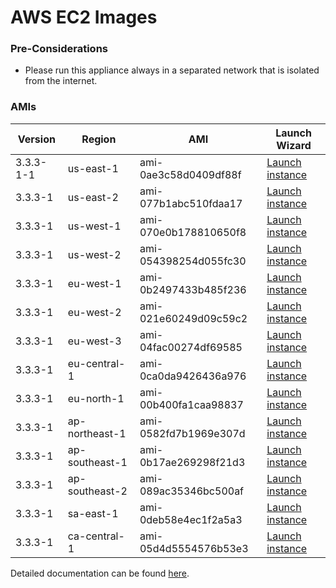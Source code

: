 AWS EC2 Images
==============

### Pre-Considerations

  * Please run this appliance always in a separated network that is isolated from the internet.

### AMIs

| Version   | Region         | AMI                   | Launch Wizard                                                                                                                      |
| --------- | --------       | -----                 | -------------                                                                                                                      |
| 3.3.3-1-1     | us-east-1      | ami-0ae3c58d0409df88f | [Launch instance](https://console.aws.amazon.com/ec2/v2/home?region=us-east-1#LaunchInstanceWizard:ami=ami-0ae3c58d0409df88f)      |
| 3.3.3-1     | us-east-2      | ami-077b1abc510fdaa17 | [Launch instance](https://console.aws.amazon.com/ec2/v2/home?region=us-east-2#LaunchInstanceWizard:ami=ami-077b1abc510fdaa17)      |
| 3.3.3-1     | us-west-1      | ami-070e0b178810650f8 | [Launch instance](https://console.aws.amazon.com/ec2/v2/home?region=us-west-1#LaunchInstanceWizard:ami=ami-070e0b178810650f8)      |
| 3.3.3-1     | us-west-2      | ami-054398254d055fc30 | [Launch instance](https://console.aws.amazon.com/ec2/v2/home?region=us-west-2#LaunchInstanceWizard:ami=ami-054398254d055fc30)      |
| 3.3.3-1     | eu-west-1      | ami-0b2497433b485f236 | [Launch instance](https://console.aws.amazon.com/ec2/v2/home?region=eu-west-1#LaunchInstanceWizard:ami=ami-0b2497433b485f236)      |
| 3.3.3-1     | eu-west-2      | ami-021e60249d09c59c2 | [Launch instance](https://console.aws.amazon.com/ec2/v2/home?region=eu-west-2#LaunchInstanceWizard:ami=ami-021e60249d09c59c2)      |
| 3.3.3-1     | eu-west-3      | ami-04fac00274df69585 | [Launch instance](https://console.aws.amazon.com/ec2/v2/home?region=eu-west-3#LaunchInstanceWizard:ami=ami-04fac00274df69585)      |
| 3.3.3-1     | eu-central-1   | ami-0ca0da9426436a976 | [Launch instance](https://console.aws.amazon.com/ec2/v2/home?region=eu-central-1#LaunchInstanceWizard:ami=ami-0ca0da9426436a976)   |
| 3.3.3-1     | eu-north-1   | ami-00b400fa1caa98837 | [Launch instance](https://console.aws.amazon.com/ec2/v2/home?region=eu-north-1#LaunchInstanceWizard:ami=ami-00b400fa1caa98837)   |
| 3.3.3-1     | ap-northeast-1 | ami-0582fd7b1969e307d | [Launch instance](https://console.aws.amazon.com/ec2/v2/home?region=ap-northeast-1#LaunchInstanceWizard:ami=ami-0582fd7b1969e307d) |
| 3.3.3-1     | ap-southeast-1 | ami-0b17ae269298f21d3 | [Launch instance](https://console.aws.amazon.com/ec2/v2/home?region=ap-southeast-1#LaunchInstanceWizard:ami=ami-0b17ae269298f21d3) |
| 3.3.3-1     | ap-southeast-2 | ami-089ac35346bc500af | [Launch instance](https://console.aws.amazon.com/ec2/v2/home?region=ap-southeast-2#LaunchInstanceWizard:ami=ami-089ac35346bc500af) |
| 3.3.3-1     | sa-east-1      | ami-0deb58e4ec1f2a5a3 | [Launch instance](https://console.aws.amazon.com/ec2/v2/home?region=sa-east-1#LaunchInstanceWizard:ami=ami-0deb58e4ec1f2a5a3)      |
| 3.3.3-1     | ca-central-1   | ami-05d4d5554576b53e3 | [Launch instance](https://console.aws.amazon.com/ec2/v2/home?region=ca-central-1#LaunchInstanceWizard:ami=ami-05d4d5554576b53e3)   |

Detailed documentation can be found [here](http://docs.graylog.org/en/3.2/pages/installation/aws.html).

